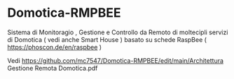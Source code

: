 # Domotica-RMPBEE

Sistema di Monitoragio , Gestione e Controllo da Remoto di moltecipli servizi di Domotica ( vedi anche Smart House ) 
basato su schede RaspBee ( https://phoscon.de/en/raspbee )

Vedi https://github.com/mc7547/Domotica-RMPBEE/edit/main/Architettura Gestione Remota Domotica.pdf
